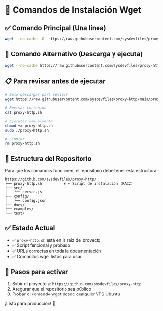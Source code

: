 # 🚀 Comandos de Instalación Wget

## ✅ Comando Principal (Una línea)

```bash
wget --no-cache -O- https://raw.githubusercontent.com/sysdevfiles/proxy-http/main/proxy-http.sh | sudo bash
```

## 🔄 Comando Alternativo (Descarga y ejecuta)

```bash
wget --no-cache https://raw.githubusercontent.com/sysdevfiles/proxy-http/main/proxy-http.sh -O proxy-http.sh && chmod +x proxy-http.sh && sudo bash proxy-http.sh && rm proxy-http.sh
```

## 📋 Para revisar antes de ejecutar

```bash
# Solo descargar para revisar
wget https://raw.githubusercontent.com/sysdevfiles/proxy-http/main/proxy-http.sh

# Revisar contenido
cat proxy-http.sh

# Ejecutar manualmente
chmod +x proxy-http.sh
sudo ./proxy-http.sh

# Limpiar
rm proxy-http.sh
```

## 🎯 Estructura del Repositorio

Para que los comandos funcionen, el repositorio debe tener esta estructura:

```
https://github.com/sysdevfiles/proxy-http/
├── proxy-http.sh          # ← Script de instalación (RAÍZ)
├── src/
│   └── server.js
├── config/
│   └── config.json
├── docs/
├── examples/
└── test/
```

## ✅ Estado Actual

- ✅ `proxy-http.sh` está en la raíz del proyecto
- ✅ Script funcional y probado
- ✅ URLs correctas en toda la documentación
- ✅ Comandos wget listos para usar

## 🚀 Pasos para activar

1. Subir el proyecto a: `https://github.com/sysdevfiles/proxy-http`
2. Asegurar que el repositorio sea público
3. Probar el comando wget desde cualquier VPS Ubuntu

¡Listo para producción! 🎉
